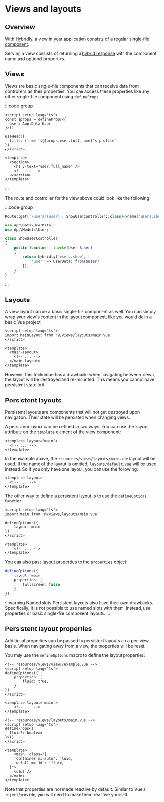 # Views and layouts

## Overview

With Hybridly, a view in your application consists of a regular <a href="https://vuejs.org/guide/scaling-up/sfc.html">single-file component</a>.

Serving a view consists of returning a [hybrid response](./responses.md) with the component name and optional properties.

## Views

Views are basic single-file components that can receive data from controllers as their properties. You can access these properties like any other single-file component using `defineProps`.

:::code-group
```vue [resources/views/users/show.vue]
<script setup lang="ts">
const $props = defineProps<{
  user: App.Data.User
}>()

useHead({
  title: () => `${$props.user.full_name}'s profile`
})
</script>

<template>
  <section>
    <h1 v-text="user.full_name" />
    <!-- ... -->
  </section>
</template>
```
:::

The route and controller for the view above could look like the following:

:::code-group
```php [web.php]
Route::get('/users/{user}', ShowUserController::class)->name('users.show');
```
```php [ShowUserController.php]
use App\Data\UserData;
use App\Models\User;

class ShowUserController
{
    public function __invoke(User $user)
    {
        return hybridly('users.show', [
            'user' => UserData::from($user)
        ]);
    }
}
```
:::

## Layouts

A view layout can be a basic single-file component as well. You can simply wrap your view's content in the layout component, like you would do in a basic Vue project.

```vue
<script setup lang="ts">
import MainLayout from '@/views/layouts/main.vue'
</script>

<template>
  <main-layout>
    <!-- ... -->
  </main-layout>
</template>
```

However, this technique has a drawback: when navigating between views, the layout will be destroyed and re-mounted. This means you cannot have persistent state in it.

## Persistent layouts

Persistent layouts are components that will not get destroyed upon navigation. Their state will be persisted when changing views.

A persistent layout can be defined in two ways. You can use the `layout` attribute on the `template` element of the view component:

```vue
<template layout="main">
  <!-- ... -->
</template>
```

In the example above, the `resources/views/layouts/main.vue` layout will be used. If the name of the layout is omitted, `layouts/default.vue` will be used instead. So if you only have one layout, you can use the following:

```vue
<template layout>
  <!-- ... -->
</template>
```

The other way to define a persistent layout is to use the `defineOptions` function:

```vue
<script setup lang="ts">
import main from '@/views/layouts/main.vue'

defineOptions({
	layout: main
})
</script>

<template>
	<!-- ... -->
</template>
```

You can also pass [layout properties](#persistent-layout-properties) to the `properties` object:

```ts
defineOptions({
	layout: main,
	properties: {
		fullscreen: false,
	}
})
```


:::warning Named slots
Persistent layouts also have their own drawbacks. Specifically, it is not possible to use named slots with them. Instead, use properties or basic single-file component layouts.
:::

## Persistent layout properties

Additional properties can be passed to persistent layouts on a per-view basis. When navigating away from a view, the properties will be reset. 

You may use the `defineOptions` macro to define the layout properties:

```vue
<!-- resources/views/views/example.vue -->
<script setup lang="ts">
defineOptions({
	properties: {
		fluid: true,
	}
})
</script>

<template layout="main">
	<!-- ... -->
</template>
```

```vue
<!-- resources/views/layouts/main.vue -->
<script setup lang="ts">
defineProps<{
  fluid?: boolean
}>()
</script>

<template>
	<main :class="{
    'container mx-auto': fluid,
    'w-full mx-10': !fluid,
  }">
    <slot />
  </main>
</template>
```

Note that properties are not made reactive by default. Similar to Vue's `inject`/`provide`, you will need to make them reactive yourself.
